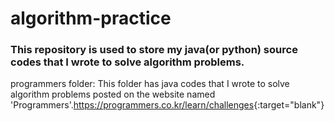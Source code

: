 # algorithm-practice  
### This repository is used to store my java(or python) source codes that I wrote to solve algorithm problems.
programmers folder: This folder has java codes that I wrote to solve algorithm problems posted on the website named 'Programmers'.<https://programmers.co.kr/learn/challenges>{:target="blank"}
